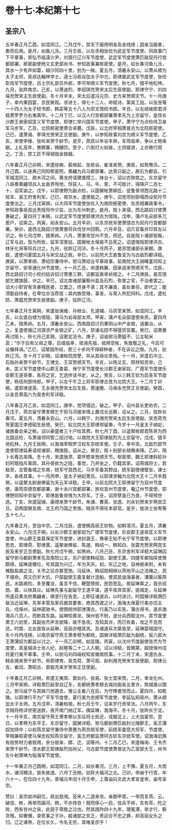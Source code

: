# 卷十七·本纪第十七

## 圣宗八

五年春正月乙酉，如混同江。二月戊午，禁天下服用明金及金线绮；国亲当服者，奏而后用。是月，如鱼儿泺。三月壬辰，以左丞相张俭为武定军节度使、同政事门下平章事，郑弘节临潢少尹，刘慎行辽兴军节度使，武定军节度使萧匹敌契丹行宫都部署，枢密副使杨又玄吏部尚书、参知政事兼枢密使。是月，如长春河鱼儿泺，其水一夕有声如雷，越沙冈四十里，别为一陂。夏五月，清暑永安山。以萧从顺为太子太师，吴叔达翰林学士，道士冯若谷加太子中允，耶律晨武定军节度使，张俭彰信军节度使，吕士宗礼部员外郎，李可举顺义军节度使。秋七月，猎平地松林。九月，驻跸南京。己亥，以萧迪烈、李绍琪充贺宋太后生辰使副，耶律守宁、刘四端充贺宋主生辰使副。冬十月辛未，宋太后遣冯元宗、史方来贺顺天节。十一月庚子，幸内果园宴，京民聚观。求进士，得七十二人，命赋诗，第其工拙，以张昱等一十四人为太子校书郎，韩栾等五十八人为崇文馆校书郎。辛丑，以左祗候郎君详稳萧罗罗为右夷离毕。十二月丁巳，以汉人行宫都部署萧孝先为上京留守，皇侄长沙郡王谢家奴匡义军节度使，耶律仁举兴国军节度使。甲子，萧守宁为点检侍卫亲军马步军。乙丑，北院枢密使萧合卓薨。戊辰，以北府宰相萧普古为北院枢密使。己巳，遣萧谐、李琪充贺宋正旦使副。庚午，以参知政事刘京为顺义军节度使。乙亥，宋使李维、张纶来贺千龄节。是岁，燕民以年谷丰熟，车驾临幸，争以土物来献。上礼高年，惠鳏寡，赐酺饮。至夕，六街灯火如昼，士庶嬉游，上亦微行观之。丁丑，禁工匠不得销毁金银器。

六年春正月己卯朔，宋遣徐奭、裴继起、张若谷、崔准来贺。庚辰，如鸳鸯泺。二月己酉，以迷离己同知枢密院，黄翩为兵马都部署，达骨只副之，赦石为都监，引军城混同江、疏木河之间。黄龙府请建堡障三、烽台十，诏以农隙筑之。东京留守八哥奏黄翩领兵入女直界徇地，俘获人、马、牛、豕，不可胜计，得降户二百七十，诏奖谕之。戊午，以耶律野为副点检，以国舅帐萧柳氏、徒鲁骨领西北路十二班军、奚王府舍利军。己巳，南京水，遣使振之。庚午，诏党项别部塌西设契丹节度使治之。三月戊寅朔，以大同军节度使张俭入为南院枢密使、左丞相兼政事令，参知政事吴叔达责授将作少监，出为东州刺史。是月，阻卜来侵，西北路招讨使萧惠破之。夏四月丁未朔，以武定军节度使耶律洪古为惕隐。戊申，蒲卢毛朵部多兀惹户，诏索之。丙寅，如永安山。五月辛卯，以东京统军使萧慥古为契丹行宫都部署。癸卯，遣西北路招讨使萧惠将兵伐甘州回鹘。六月辛丑，诏凡官畜并印其左以识之。秋七月戊申，猎黑岭。八月，萧惠攻甘州不克，师还。自是阻卜诸部皆叛，辽军与战，皆为所败，监军涅里姑、国舅帐太保曷不吕死之。诏遣惕隐耶律洪古、林牙化哥等将兵讨之。九月，驻跸辽河浒。冬十月丙子，曷苏馆诸部长来朝。庚辰，遣使问夏国五月与宋交战之故。辛巳，以前院大王直鲁衮为乌古敌烈都详稳。庚寅，以萧孝顺、萧绍宗兼侍中，驸马萧绍业平章政事，前南院大王胡睹堇同知上京留守，安哥通化州节度使。十一月乙丑，宋遣韩翼、田承说来贺顺天节。戊辰，西北路招讨司小校扫姑诉招讨萧惠三罪，诏都监奥骨祯按之。十二月庚辰，曷苏馆部乞建旗鼓，许之。辛巳，诏北南诸部廉察州县及石烈、弥里之官，不治者罢之。诏大小职官有贪暴残民者，立罢之，终身不录；其不廉直，虽处重任，即代之；能清勤自持者，在卑位亦当荐拔；其内族受赂，事发，与常人所犯同科。戊戌，遣杜防、萧蕴充贺宋生辰使副。庚子，驻跸辽河。

七年春正月壬寅朔，宋遣张保维、孙继业、孔道辅、马崇至来贺。如混同江。辛亥，以女直白缕为惕隐，蒲马为岩母部太师。甲寅，蒲卢毛朵部遣使来贡。夏四月乙未，猎黑岭。五月，清暑永安山。西南路招讨司奏阴山中产金银，请置冶，从之。复遣使循辽河源求产金银之矿。六月，禁诸屯田不得擅货官粟。癸巳，诏萧惠再讨阻卜。秋七月己亥朔，诏更定法令。庚子，诏谕驸马萧鉏不、公主粘米衮：“尔于后有父母之尊，后或临幸，祗谒先祖，祗拜空帐，失致敬之礼，今后可设像拜谒。”乙巳，诏辇路所经，旁三十步内不得耕种者，不在诉讼之限。九月，驻跸辽河。冬十月丁卯朔，诏诸帐院庶孽，并从其母论贵贱。十一月，宋遣石中立、石贻孙来贺千龄节，王博文、王双贺顺天节。辛亥，以杨又玄、邢祥知贡举。己未，匡义军节度使中山郡王查葛、保宁军节度使长沙郡王谢家奴、广德军节度使乐安郡王遂哥奏，各将之官，乞选伴读书史，从之。癸亥，以三韩王钦为启圣军节度使，杨佶刑部侍郎。甲子，以左千牛卫上将军耶律古昱为北院大王。十二月丁卯朔，遣耶律遂英、王永锡充贺宋太后生辰，萧速撒、马保永充贺正旦使副。癸酉，以金吾萧高六为奚舍利军详稳。

八年春正月乙亥，如混同江。庚申，党项侵边，破之。甲子，诏州县长吏劝农。二月戊子，燕京留守萧孝穆乞于拒马河接宋境上置戍长巡察，诏从之。三月，驻跸长春河。夏五月，清暑永安山。六月，以韩宁、刘湘充贺宋太后生辰使副，吴克荷充贺夏国王李德昭生辰使。癸巳，权北院大王耶律郑留奏，今岁十一月皇太子纳妃，诸族备会亲之帐。诏以豪盛者三十户给其费。秋七月丁酉，以遥辇帐郎君陈哥为西北路巡检，与萧谐领同管二招讨地。以南院大王耶律敌烈为上京留守。戊戌，猎平地松林。九月壬辰朔，以渤海宰相罗汉权东京统军使。壬子，幸中京。北敌烈部节度使耶律延寿请视诸部，赐旗鼓，诏从之。癸丑，阻卜别部长胡懒来降。乙卯，阻卜长舂古来降。冬十月，宋遣唐肃、葛怀愍来贺顺天节。枢密使、魏王耶律斜轸孙妇阿聒指斥乘舆，其孙骨欲为之隐，事觉，乃并坐之，仍籍其家。诏燕城将士，若敌至，总管备城之东南，统军守其西北，马步军备其野战，统军副使缮壁垒，课士卒，各练其事。十一月丙申，皇太子纳妃萧氏。以耶律求翰为北院大王十二月辛酉朔，以遥辇太尉谢佛留为天云军详稳。壬申，以前北院大王耶律留宁为双州节度使，康筠崇德宫都部署，谢十永兴宫都部署，旅坟宜州节度使，菴辽州节度使，耶律野同知中京留守，耶律曷鲁突愧为大将军。丁丑，诏庶孽虽已为良，不得预世选。丁亥，宋遣寇瑊、康德来贺千龄节。朱谏、曹英、张逸、刘永钊贺来岁两宫正旦。诏两国舅及南、北王府乃国之贵族，贱庶不得任本部官。是岁，放进士张宥等五十七人。

九年春正月，至自中京。二月戊辰，遣使赐高丽王钦物。如斡凛河。夏五月，清暑永安山。六月戊子朔，以长沙郡王谢家奴为广德军节度使，乐安郡王遂哥匡义军节度使，中山郡王查葛保定军节度使，进封潞王，豫章王贴不长宁军节度使。以耶律思忠、耶律荷、耶律暠、遥辇谢佛留、陈邈、韩绍一、韩知白、张震充贺宋两宫生辰及来岁正旦使副。秋七月戊午朔，如黑岭。八月己丑，东京舍利军详稳大延琳囚留守驸马都尉萧孝先及南阳公主，杀户部使韩绍勋、副使王嘉、四捷军都指挥使萧颇得，延琳遂僭位，号其国为兴辽，年为天庆。初，东辽之地，自神册来附，未有榷酤盐曲之法，关市之征亦甚宽弛。冯延休、韩绍勋相继以燕地平山之法绳之，民不堪命。燕又仍岁大饥，户部副使王嘉复献计造船，使其民谙海事者，漕粟以赈燕民。水路艰险，多至覆没，虽言不信，鞭楚搒掠，民怨思乱。故延琳乘之，首杀绍勋、嘉，以快其众。延琳先事与副留守王道平谋，道平夜弃其家，逾城走，与延琳所遣召黄龙府黄翩者，俱至行在告变。上即征诸道兵，以时进讨。时国舅详稳萧匹敌治近延琳，先率本管及家兵据其要害，绝其西渡之计。渤海太保夏行美亦旧主兵，戍保州，延林密驰书，使图统帅耶律蒲古。行美乃以实告，蒲古得书，遂杀渤海兵八百人，而断其东路。延琳知黄龙、保州皆不附，遂分兵西取沈州，其节度使萧王六初至，其副张杰声言欲降，故不急攻。及知其诈，而已有备，攻之不克而还。时南、北女直皆从延琳，高丽亦稽其贡。及诸道兵次第皆至，延琳婴城固守。冬十月丙戌朔，以南京留守燕王萧孝穆为都统，国舅详稳萧匹敌为副统，奚六部大王萧蒲奴为都监以讨之。十一月乙卯朔，如显陵。丙寅，以沈州节度副使张杰为节度使，其皇城进士张人纪、赵睦等二十二人入朝。试以诗赋，皆赐第，超授保州戍将夏行美平章事。壬申，以驸马刘四端权知宣徽南院事。十二月丁未，宋遣仇永、韩永锡来贺千龄节。命耶律育、吴克荷、萧可观、赵利用充贺宋生辰使副，耶律元吉、崔闰、萧昭古、窦振充来岁贺宋正旦使副。

十年春正月乙卯朔，宋遣王夷简、窦处约、张易、张士宜来贺。二月，幸龙化州。三月甲寅朔，详稳萧匹敌至自辽东，言都统萧孝穆去城四面各五里许，筑城堡以围之。驸马延宁与其妹穴地遁去，惟公主崔八在后，为守陴者觉而止。夏四月，如乾陵。以耶律行平为广平军节度使，夏行美为忠顺军节度使，李延弘知易州，萧从顺加太子太师。五月戊申，清暑柏坡。秋七月壬午，诏来岁行贡举法。八月丙午，东京贼将杨详世密送款，夜开南门纳辽军。擒延琳，渤海平。冬十月，驻跸长宁淀。十一月辛亥，南京留守燕王萧孝穆以东征将士凯还，戎服见上，上大加宴劳。翌日，以孝穆为东平王、东京留守，国舅详稳、驸马都尉萧匹敌封兰陵郡王，奚王蒲奴加侍中；以权燕京留守兼侍中萧惠为燕京统军使，前统军委窊大将军、节度使，宰相兼枢密使马保忠权知燕京留守，奚王府都监萧阿古轸东京统军使。诏渤海旧族有勋劳材力者叙用，余分居来、隰、迁、润等州。十二月乙巳，宋遣梅询、王令杰来贺千龄节。漆水郡王耶律敌烈加尚父，乌古部节度使萧普达为乙室部大王，尚书左仆射萧琳为临海军节度使。

十一年春正月己酉朔，如混同江。二月，如长春河。三月，上不豫。夏五月，大雨水，诸河横流，皆失故道。六月丁丑朔，驻跸大福河之北。己卯，帝崩于行宫，年六十一，在位四十九年。景福元年闰十月壬申，上尊谥曰文武大孝宣皇帝，庙号圣宗。

赞曰：圣宗幼冲嗣位，政出慈闱。及宋人二道来攻，亲御甲胄，一举而复燕、云，破信、彬，再举而躏河、朔，不亦伟欤！既而侈心一启，佳兵不祥，东有茶、陀之败，西有甘州之丧，此狃于常胜之过也。然其践阼四十九年，理冤滞，举才行，察贪残，抑奢僭，录死事之子孙，振诸部之贫乏，责迎合不忠之罪，却高丽女乐之归。辽之诸帝，在位长久，令名无穷，其唯圣宗乎！
